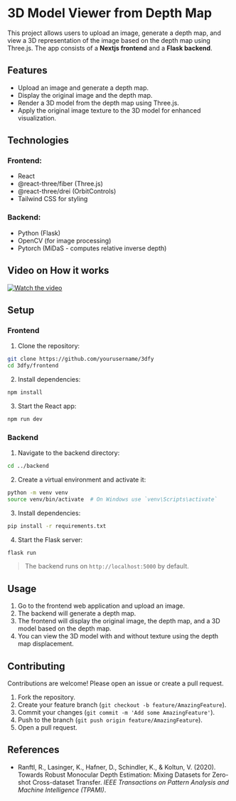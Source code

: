 # 3D Model Viewer from Depth Map

This project allows users to upload an image, generate a depth map, and view a 3D representation of the image based on the depth map using Three.js. The app consists of a **Nextjs frontend** and a **Flask backend**.




## Features

- Upload an image and generate a depth map.
- Display the original image and the depth map.
- Render a 3D model from the depth map using Three.js.
- Apply the original image texture to the 3D model for enhanced visualization.

## Technologies

### Frontend:
- React
- @react-three/fiber (Three.js)
- @react-three/drei (OrbitControls)
- Tailwind CSS for styling

### Backend:
- Python (Flask)
- OpenCV (for image processing)
- Pytorch (MiDaS - computes relative inverse depth) 

## Video on How it works
[![Watch the video](https://img.youtube.com/vi/op4MsEdGXvk/0.jpg)](https://youtu.be/op4MsEdGXvk)



## Setup

### Frontend

1. Clone the repository:

```bash
git clone https://github.com/yourusername/3dfy
cd 3dfy/frontend
```

2. Install dependencies:

```bash
npm install
```

3. Start the React app:

```bash
npm run dev
```

### Backend

1. Navigate to the backend directory:

```bash
cd ../backend
```

2. Create a virtual environment and activate it:

```bash
python -m venv venv
source venv/bin/activate  # On Windows use `venv\Scripts\activate`
```

3. Install dependencies:

```bash
pip install -r requirements.txt
```

4. Start the Flask server:

```bash
flask run 
```

> The backend runs on `http://localhost:5000` by default.


## Usage

1. Go to the frontend web application and upload an image.
2. The backend will generate a depth map.
3. The frontend will display the original image, the depth map, and a 3D model based on the depth map.
4. You can view the 3D model with and without texture using the depth map displacement.

## Contributing

Contributions are welcome! Please open an issue or create a pull request.

1. Fork the repository.
2. Create your feature branch (`git checkout -b feature/AmazingFeature`).
3. Commit your changes (`git commit -m 'Add some AmazingFeature'`).
4. Push to the branch (`git push origin feature/AmazingFeature`).
5. Open a pull request.


## References

- Ranftl, R., Lasinger, K., Hafner, D., Schindler, K., & Koltun, V. (2020). Towards Robust Monocular Depth Estimation: Mixing Datasets for Zero-shot Cross-dataset Transfer. *IEEE Transactions on Pattern Analysis and Machine Intelligence (TPAMI)*.

